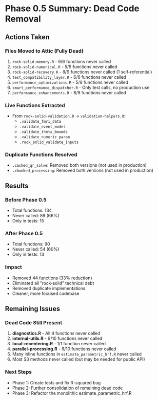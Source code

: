 # Phase 0.5 Summary: Dead Code Removal

## Actions Taken

### Files Moved to Attic (Fully Dead)
1. `rock-solid-memory.R` - 6/6 functions never called
2. `rock-solid-numerical.R` - 5/5 functions never called
3. `rock-solid-recovery.R` - 8/9 functions never called (1 self-referential)
4. `test_compatibility_layer.R` - 6/6 functions never called
5. `performance_optimizations.R` - 5/6 functions never called
6. `smart_performance_dispatcher.R` - Only test calls, no production use
7. `performance_enhancements.R` - 8/9 functions never called

### Live Functions Extracted
- From `rock-solid-validation.R` → `validation-helpers.R`:
  - `.validate_fmri_data`
  - `.validate_event_model`
  - `.validate_theta_bounds`
  - `.validate_numeric_param`
  - `.rock_solid_validate_inputs`

### Duplicate Functions Resolved
- `.cached_qr_solve`: Removed both versions (not used in production)
- `.chunked_processing`: Removed both versions (not used in production)

## Results

### Before Phase 0.5
- Total functions: 134
- Never called: 88 (66%)
- Only in tests: 15

### After Phase 0.5
- Total functions: 90
- Never called: 54 (60%)
- Only in tests: 13

### Impact
- Removed 44 functions (33% reduction)
- Eliminated all "rock-solid" technical debt
- Removed duplicate implementations
- Cleaner, more focused codebase

## Remaining Issues

### Dead Code Still Present
1. **diagnostics.R** - All 4 functions never called
2. **internal-utils.R** - 9/10 functions never called
3. **local-recentering.R** - 1/1 function never called
4. **parallel-processing.R** - 6/10 functions never called
5. Many inline functions in `estimate_parametric_hrf.R` never called
6. Most S3 methods never called (but may be needed for public API)

### Next Steps
- Phase 1: Create tests and fix R-squared bug
- Phase 2: Further consolidation of remaining dead code
- Phase 3: Refactor the monolithic estimate_parametric_hrf.R
